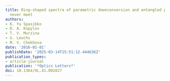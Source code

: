 ```yaml
---
title: Ring-shaped spectra of parametric downconversion and entangled photons that
  never meet
authors:
- K. Yu Spasibko
- D. A. Kopylov
- T. V. Murzina
- G. Leuchs
- M. V. Chekhova
date: '2016-01-01'
publishDate: '2025-03-14T15:51:12.444636Z'
publication_types:
- article-journal
publication: '*Optics Letters*'
doi: 10.1364/OL.41.002827
---
```

